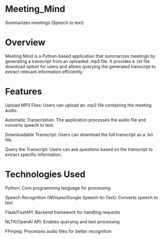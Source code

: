 # Meeting_Mind
Summarizes meetings (Speech to text)


# Overview

Meeting Mind is a Python-based application that summarizes meetings by generating a transcript from an uploaded .mp3 file. It provides a .txt file download option for users and allows querying the generated transcript to extract relevant information efficiently.

# Features

Upload MP3 Files: Users can upload an .mp3 file containing the meeting audio.

Automatic Transcription: The application processes the audio file and converts speech to text.

Downloadable Transcript: Users can download the full transcript as a .txt file.

Query the Transcript: Users can ask questions based on the transcript to extract specific information.

# Technologies Used 

Python: Core programming language for processing

Speech Recognition (Whisper/Google Speech-to-Text): Converts speech to text

Flask/FastAPI: Backend framework for handling requests

NLTK/OpenAI API: Enables querying and text processing

FFmpeg: Processes audio files for better recognition
